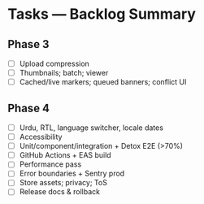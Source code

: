 # Tasks — Backlog Summary

## Phase 3
- [ ] Upload compression
- [ ] Thumbnails; batch; viewer
- [ ] Cached/live markers; queued banners; conflict UI

## Phase 4
- [ ] Urdu, RTL, language switcher, locale dates
- [ ] Accessibility
- [ ] Unit/component/integration + Detox E2E (>70%)
- [ ] GitHub Actions + EAS build
- [ ] Performance pass
- [ ] Error boundaries + Sentry prod
- [ ] Store assets; privacy; ToS
- [ ] Release docs & rollback
